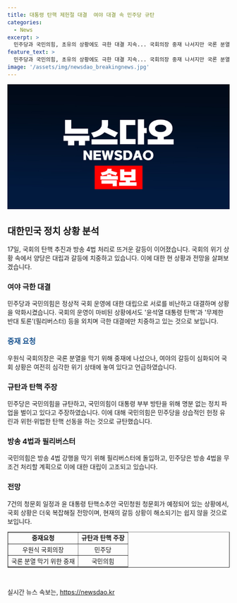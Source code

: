```yaml
---
title: 대통령 탄핵 제헌절 대결  여야 대결 속 민주당 규탄
categories:
  - News
excerpt: >
  민주당과 국민의힘, 초유의 상황에도 극한 대결 지속... 국회의장 중재 나서지만 국론 분열 우려  국회는 제헌절마저도 논의를 미루고 정상적 운영에서 멀어지면서 정치적 대결이 고조되고 있다. 방송 4법 처리를 둘러싼 극한 대치는 심각한 국론 분열 우려를 촉발시켰고, 국회의장도 중재를 시도하고 있지만 여전히 대결은 이어지고 있다. 향후 청문회와 탄핵소추안 등으로 더욱 격화될 전망이며, 정치 전문가들은 당초 화해 분위기 조성이 어려울 것으로 보고 있다. 
feature_text: >
  민주당과 국민의힘, 초유의 상황에도 극한 대결 지속... 국회의장 중재 나서지만 국론 분열 우려  국회는 제헌절마저도 논의를 미루고 정상적 운영에서 멀어지면서 정치적 대결이 고조되고 있다. 방송 4법 처리를 둘러싼 극한 대치는 심각한 국론 분열 우려를 촉발시켰고, 국회의장도 중재를 시도하고 있지만 여전히 대결은 이어지고 있다. 향후 청문회와 탄핵소추안 등으로 더욱 격화될 전망이며, 정치 전문가들은 당초 화해 분위기 조성이 어려울 것으로 보고 있다. 
image: '/assets/img/newsdao_breakingnews.jpg'
---
```


<p><img src="/assets/img/newsdao_breakingnews.jpg" alt="koreaapp 속보" /></p>

<h2 data-ke-size="size26">대한민국 정치 상황 분석</h2>

<p data-ke-size="size16">17일, 국회의 탄핵 추진과 방송 4법 처리로 뜨거운 갈등이 이어졌습니다. 국회의 위기 상황 속에서 양당은 대립과 갈등에 치중하고 있습니다. 이에 대한 현 상황과 전망을 살펴보겠습니다.</p>

<h3 data-ke-size="size24">여야 극한 대결</h3>

<p data-ke-size="size16">민주당과 국민의힘은 정상적 국회 운영에 대한 대립으로 서로를 비난하고 대결하며 상황을 악화시켰습니다. 국회의 운영이 마비된 상황에서도 '윤석열 대통령 탄핵'과 '무제한 반대 토론’(필리버스터) 등을 외치며 극한 대결에만 치중하고 있는 것으로 보입니다.</p>

<h3 data-ke-size="size24"><span style="color: #1a5490;">중재 요청</span></h3>

<p data-ke-size="size16">우원식 국회의장은 국론 분열을 막기 위해 중재에 나섰으나, 여야의 갈등이 심화되어 국회 상황은 여전히 심각한 위기 상태에 놓여 있다고 언급하였습니다. </p>

<h3 data-ke-size="size24">규탄과 탄핵 주장</h3>

<p data-ke-size="size16">민주당은 국민의힘을 규탄하고, 국민의힘이 대통령 부부 방탄을 위해 명분 없는 정치 파업을 벌이고 있다고 주장하였습니다. 이에 대해 국민의힘은 민주당을 상습적인 헌정 유린과 위헌·위법한 탄핵 선동을 하는 것으로 규탄했습니다.</p>

<h3 data-ke-size="size24">방송 4법과 필리버스터</h3>

<p data-ke-size="size16">국민의힘은 방송 4법 강행을 막기 위해 필리버스터에 돌입하고, 민주당은 방송 4법을 무조건 처리할 계획으로 이에 대한 대립이 고조되고 있습니다.</p>

<h3 data-ke-size="size24">전망</h3>

<p data-ke-size="size16">7건의 청문회 일정과 윤 대통령 탄핵소추안 국민청원 청문회가 예정되어 있는 상황에서, 국회 상황은 더욱 복잡해질 전망이며, 현재의 갈등 상황이 해소되기는 쉽지 않을 것으로 보입니다.</p>

<table style="width: 100%;" border="1">
<tbody>
<tr>
<td style="text-align: center; height: 17px;"><b>중재요청</b></td>
<td style="text-align: center; height: 17px;"><b>규탄과 탄핵 주장</b></td>
</tr>
<tr>
<td style="text-align: center; height: 17px;">우원식 국회의장</td>
<td style="text-align: center; height: 17px;">민주당</td>
</tr>
<tr>
<td style="text-align: center; height: 17px;">국론 분열 막기 위한 중재</td>
<td style="text-align: center; height: 17px;">국민의힘</td>
</tr>
</tbody>
</table>

<p data-ke-size="size16">&nbsp;</p>
실시간 뉴스 속보는, <a href="https://newsdao.kr" rel="dofollow">https://newsdao.kr</a>


